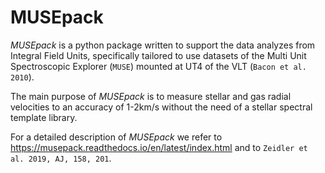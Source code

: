 # MUSEpack

*MUSEpack* is a python package written to support the data analyzes from Integral Field Units, specifically tailored to use datasets of the Multi Unit Spectroscopic Explorer (`MUSE`) mounted at UT4 of the VLT (`Bacon et al. 2010`).

The main purpose of *MUSEpack* is to measure stellar and gas radial velocities to an accuracy of 1-2km/s without the need of a stellar spectral template library.

For a detailed description of *MUSEpack* we refer to https://musepack.readthedocs.io/en/latest/index.html and to `Zeidler et al. 2019, AJ, 158, 201`.
